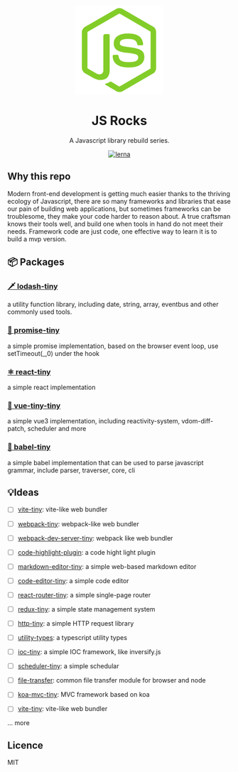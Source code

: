 <p align="center">
  <a href="#">
    <img width="200" src="./assets/js-rock.png"></img>
  </a>
</p>

<h1 align="center">JS Rocks</h1>

<div align="center">
  A Javascript library rebuild series.
<div>

[![lerna](https://img.shields.io/badge/maintained%20with-lerna-cc00ff.svg)](https://lerna.js.org/)

<div align="left"><div>

## Why this repo

Modern front-end development is getting much easier thanks to the thriving ecology of Javascript, there are so many frameworks and libraries that ease our pain of building web applications, but sometimes frameworks can be troublesome, they make your code harder to reason about. A true craftsman knows their tools well, and build one when tools in hand do not meet their needs. Framework code are just code, one effective way to learn it is to build a mvp version.

## 📦 Packages

### [🗡️ lodash-tiny](./packages/lodash-tiny/README.md)

a utility function library, including date, string, array, eventbus and other commonly used tools.

### [🧭 promise-tiny](./packages/promise-tiny/README.md)

a simple promise implementation, based on the browser event loop, use setTimeout(\_,0) under the hook

### [ ⚛️ react-tiny](./packages/react-tiny/README.md)

a simple react implementation

### [🚀 vue-tiny-tiny](./packages/vue-tiny/README.md)

a simple vue3 implementation, including reactivity-system, vdom-diff-patch, scheduler and more

### [🗼 babel-tiny](./packages/babel-tiny/README.md)

a simple babel implementation that can be used to parse javascript grammar, include parser, traverser, core, cli

## 💡Ideas

- [ ] [vite-tiny](): vite-like web bundler

- [ ] [webpack-tiny](): webpack-like web bundler

- [ ] [webpack-dev-server-tiny](): webpack like web bundler

- [ ] [code-highlight-plugin](): a code hight light plugin

- [ ] [markdown-editor-tiny](): a simple web-based markdown editor

- [ ] [code-editor-tiny](): a simple code editor

* [ ] [react-router-tiny](): a simple single-page router

* [ ] [redux-tiny](): a simple state management system

* [ ] [http-tiny](): a simple HTTP request library

* [ ] [utility-types](): a typescript utility types

* [ ] [ioc-tiny](): a simple IOC framework, like inversify.js

* [ ] [scheduler-tiny](): a simple schedular

* [ ] [file-transfer](): common file transfer module for browser and node

* [ ] [koa-mvc-tiny](): MVC framework based on koa

* [ ] [vite-tiny](): vite-like web bundler

... more

## Licence

MIT
